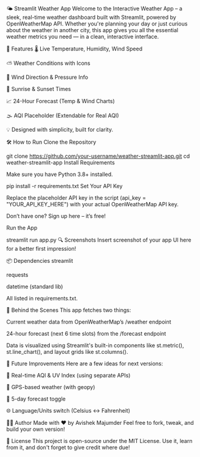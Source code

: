 🌤️ Streamlit Weather App
Welcome to the Interactive Weather App – a sleek, real-time weather dashboard built with Streamlit, powered by OpenWeatherMap API. Whether you're planning your day or just curious about the weather in another city, this app gives you all the essential weather metrics you need — in a clean, interactive interface.

🚀 Features
🌡️ Live Temperature, Humidity, Wind Speed

⛅ Weather Conditions with Icons

🧭 Wind Direction & Pressure Info

🌅 Sunrise & Sunset Times

📈 24-Hour Forecast (Temp & Wind Charts)

🌫️ AQI Placeholder (Extendable for Real AQI)

💡 Designed with simplicity, built for clarity.

🛠️ How to Run
Clone the Repository

git clone https://github.com/your-username/weather-streamlit-app.git
cd weather-streamlit-app
Install Requirements

Make sure you have Python 3.8+ installed.

pip install -r requirements.txt
Set Your API Key

Replace the placeholder API key in the script (api_key = "YOUR_API_KEY_HERE") with your actual OpenWeatherMap API key.

Don’t have one? Sign up here – it’s free!

Run the App

streamlit run app.py
🔍 Screenshots
Insert screenshot of your app UI here for a better first impression!

📦 Dependencies
streamlit

requests

datetime (standard lib)

All listed in requirements.txt.

🧠 Behind the Scenes
This app fetches two things:

Current weather data from OpenWeatherMap’s /weather endpoint

24-hour forecast (next 6 time slots) from the /forecast endpoint

Data is visualized using Streamlit's built-in components like st.metric(), st.line_chart(), and layout grids like st.columns().

🔄 Future Improvements
Here are a few ideas for next versions:

🧪 Real-time AQI & UV Index (using separate APIs)

📍 GPS-based weather (with geopy)

📆 5-day forecast toggle

🌐 Language/Units switch (Celsius ↔️ Fahrenheit)

👨‍💻 Author
Made with ❤️ by Avishek Majumder
Feel free to fork, tweak, and build your own version!

📄 License
This project is open-source under the MIT License.
Use it, learn from it, and don't forget to give credit where due!
